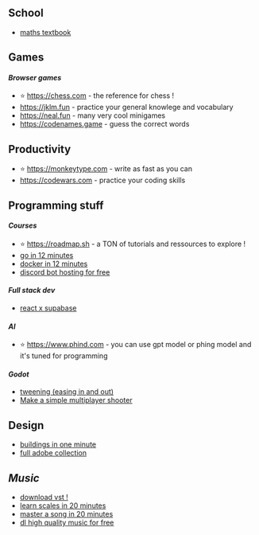 ## School
- [maths textbook](https://www.lelivrescolaire.fr/manuels/mathematiques-specialite-terminale-2020)

## Games
#### *Browser games*
- ⭐ https://chess.com - the reference for chess !
- https://jklm.fun - practice your general knowlege and vocabulary
- https://neal.fun - many very cool minigames
- https://codenames.game - guess the correct words

## Productivity
- ⭐ https://monkeytype.com - write as fast as you can
- https://codewars.com - practice your coding skills

## Programming stuff
#### *Courses*
- ⭐ https://roadmap.sh - a TON of tutorials and ressources to explore !
- [go in 12 minutes](https://www.youtube.com/watch?v=C8LgvuEBraI)
- [docker in 12 minutes](https://www.youtube.com/watch?v=YFl2mCHdv24)
- [discord bot hosting for free](https://www.youtube.com/watch?v=FVpEDSlGG5k)
#### *Full stack dev*
- [react x supabase](https://supabase.com/docs/guides/getting-started/tutorials/with-react)
  
#### *AI*
- ⭐ https://www.phind.com - you can use gpt model or phing model and it's tuned for programming
#### *Godot*
- [tweening (easing in and out)](https://youtube.com/watch?v=NB64GQX9mrw) 
- [Make a simple multiplayer shooter](https://www.youtube.com/watch?v=n8D3vEx7NAE&list=PL8zHkxFbrMKpuDQHVr0TtVnvk1fmdiYsV)

## Design
- [buildings in one minute](https://www.youtube.com/watch?v=t_c58ryJ-Sw)
- [full adobe collection](https://w14.monkrus.ws/search?q=adobe+suite)

## *Music*
- [download vst !](https://g-meh.com/)
- [learn scales in 20 minutes](https://www.youtube.com/watch?v=Vq2xt2D3e3E&t=11s)
- [master a song in 20 minutes](https://www.youtube.com/watch?v=OrCxnr0W5yY)
- [dl high quality music for free](https://lucida.to)
